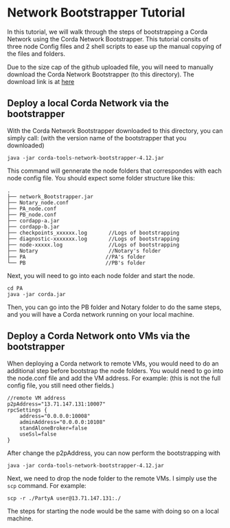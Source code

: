 # Network Bootstrapper Tutorial

In this tutorial, we will walk through the steps of bootstrapping a Corda Network using the Corda Network Bootstrapper. This tutorial consits of three node Config files and 2 shell scripts to ease up the manual copying of the files and folders. 

Due to the size cap of the github uploaded file, you will need to manually download the Corda Network Bootstrapper (to this directory). The download link is at [here](https://software.r3.com/ui/native/corda-releases/net/corda/corda-tools-network-bootstrapper)

## Deploy a local Corda Network via the bootstrapper 
With the Corda Network Bootstrapper downloaded to this directory, you can simply call: (with the version name of the bootstrapper that you downloaded)
```
java -jar corda-tools-network-bootstrapper-4.12.jar
```
This command will gennerate the node folders that correspondes with each node config file. You should expect some folder structure like this: 
```
. 
├── network_Bootstrapper.jar    
├── Notary_node.conf            
├── PA_node.conf            
├── PB_node.conf            
├── cordapp-a.jar    
├── cordapp-b.jar
├── checkpoints_xxxxxx.log       //Logs of bootstrapping
├── diagnostic-xxxxxxx.log       //Logs of bootstrapping
├── node-xxxxx.log               //Logs of bootstrapping
├── Notary                       //Notary's folder
├── PA                          //PA's folder
└── PB                          //PB's folder
```
Next, you will need to go into each node folder and start the node.
```
cd PA
java -jar corda.jar 
```
Then, you can go into the PB folder and Notary folder to do the same steps, and you will have a Corda network running on your local machine. 

## Deploy a Corda Network onto VMs via the bootstrapper 

When deploying a Corda network to remote VMs, you would need to do an additional step before bootstrap the node folders. You would need to go into the node.conf file and add the VM address. For example: (this is not the full config file, you still need other fields.)
```
//remote VM address
p2pAddress="13.71.147.131:10007"
rpcSettings {
    address="0.0.0.0:10008"
    adminAddress="0.0.0.0:10108"
    standAloneBroker=false
    useSsl=false
}
```
After change the p2pAddress, you can now perform the bootstrapping with 
```
java -jar corda-tools-network-bootstrapper-4.12.jar
```
Next, we need to drop the node folder to the remote VMs. I simply use the `scp` command. For example: 
```
scp -r ./PartyA user@13.71.147.131:./
```
The steps for starting the node would be the same with doing so on a local machine. 





